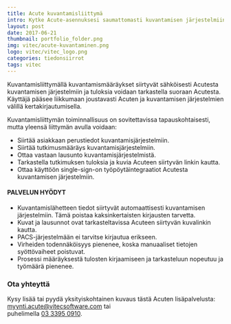```yaml
---
title: Acute kuvantamisliittymä
intro: Kytke Acute-asennuksesi saumattomasti kuvantamisen järjestelmiin.
layout: post
date: 2017-06-21
thumbnail: portfolio_folder.png
img: vitec/acute-kuvantaminen.png
logo: vitec/vitec_logo.png
categories: tiedonsiirrot
tags: vitec
---
```


Kuvantamisliittymällä kuvantamismääräykset siirtyvät sähköisesti Acutesta kuvantamisen järjestelmiin ja tuloksia voidaan tarkastella suoraan
Acutesta. Käyttäjä pääsee liikkumaan joustavasti Acuten ja kuvantamisen järjestelmien välillä kertakirjautumisella.

Kuvantamisliittymän toiminnallisuus on sovitettavissa tapauskohtaisesti, mutta yleensä liittymän avulla voidaan:

- Siirtää asiakkaan perustiedot kuvantamisjärjestelmiin.
- Siirtää tutkimusmääräys kuvantamisjärjestelmiin.
- Ottaa vastaan lausunto kuvantamisjärjestelmistä.
- Tarkastella tutkimuksen tuloksia ja kuvia Acuteen siirtyvän linkin kautta.
- Ottaa käyttöön single-sign-on työpöytäintegraatiot Acutesta kuvantamisen järjestelmiin.

#### PALVELUN HYÖDYT

- Kuvantamislähetteen tiedot siirtyvät automaattisesti kuvantamisen järjestelmiin. Tämä poistaa kaksinkertaisten kirjausten tarvetta.
- Kuvat ja lausunnot ovat tarkasteltavissa Acuteen siirtyvän kuvalinkin kautta.
- PACS-järjestelmään ei tarvitse kirjautua erikseen.
- Virheiden todennäköisyys pienenee, koska manuaaliset tietojen syöttövaiheet poistuvat.
- Prosessi määräyksestä tulosten kirjaamiseen ja tarkasteluun nopeutuu ja työmäärä pienenee.

### Ota yhteyttä

Kysy lisää tai pyydä yksityiskohtainen kuvaus tästä Acuten lisäpalvelusta: 
[myynti.acute@vitecsoftware.com](mailto://myynti.acute@vitecsoftware.com) tai  
puhelimella [03 3395 0910](tel://+358333950910).
